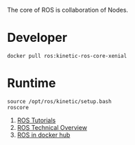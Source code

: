
The core of ROS is collaboration of Nodes.
# Developer

```
docker pull ros:kinetic-ros-core-xenial
```

# Runtime
```
source /opt/ros/kinetic/setup.bash
roscore
```

1. [ROS Tutorials](http://wiki.ros.org/ROS/Tutorials)
2. [ROS Technical Overview](http://wiki.ros.org/ROS/Technical%20Overview)
3. [ROS in docker hub](https://hub.docker.com/_/ros/)
